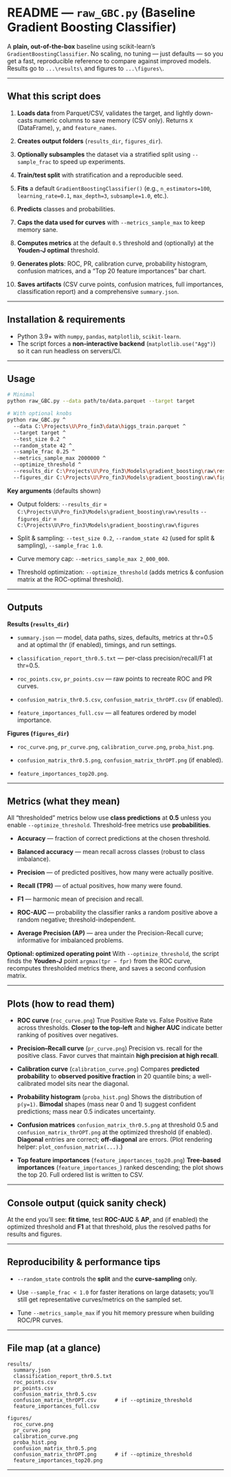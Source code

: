 # README — `raw_GBC.py` (Baseline Gradient Boosting Classifier)

A **plain, out-of-the-box** baseline using scikit-learn’s `GradientBoostingClassifier`. No scaling, no tuning — just defaults — so you get a fast, reproducible reference to compare against improved models. Results go to `...\results\` and figures to `...\figures\`.

---

## What this script does

1. **Loads data** from Parquet/CSV, validates the target, and lightly down-casts numeric columns to save memory (CSV only). Returns `X` (DataFrame), `y`, and `feature_names`.

2. **Creates output folders** (`results_dir`, `figures_dir`).

3. **Optionally subsamples** the dataset via a stratified split using `--sample_frac` to speed up experiments.

4. **Train/test split** with stratification and a reproducible seed.

5. **Fits** a default `GradientBoostingClassifier()` (e.g., `n_estimators=100`, `learning_rate=0.1`, `max_depth=3`, `subsample=1.0`, etc.).

6. **Predicts** classes and probabilities.

7. **Caps the data used for curves** with `--metrics_sample_max` to keep memory sane.

8. **Computes metrics** at the default `0.5` threshold and (optionally) at the **Youden-J optimal** threshold.

9. **Generates plots**: ROC, PR, calibration curve, probability histogram, confusion matrices, and a “Top 20 feature importances” bar chart.&#x20;

10. **Saves artifacts** (CSV curve points, confusion matrices, full importances, classification report) and a comprehensive `summary.json`.&#x20;

---

## Installation & requirements

* Python 3.9+ with `numpy`, `pandas`, `matplotlib`, `scikit-learn`.
* The script forces a **non-interactive backend** (`matplotlib.use("Agg")`) so it can run headless on servers/CI.

---

## Usage

```bash
# Minimal
python raw_GBC.py --data path/to/data.parquet --target target

# With optional knobs
python raw_GBC.py ^
  --data C:\Projects\U\Pro_fin3\data\higgs_train.parquet ^
  --target target ^
  --test_size 0.2 ^
  --random_state 42 ^
  --sample_frac 0.25 ^
  --metrics_sample_max 2000000 ^
  --optimize_threshold ^
  --results_dir C:\Projects\U\Pro_fin3\Models\gradient_boosting\raw\results ^
  --figures_dir C:\Projects\U\Pro_fin3\Models\gradient_boosting\raw\figures
```

**Key arguments** (defaults shown)

* Output folders:
  `--results_dir` = `C:\Projects\U\Pro_fin3\Models\gradient_boosting\raw\results`
  `--figures_dir` = `C:\Projects\U\Pro_fin3\Models\gradient_boosting\raw\figures`

* Split & sampling:
  `--test_size 0.2`, `--random_state 42` (used for split & sampling), `--sample_frac 1.0`.

* Curve memory cap:
  `--metrics_sample_max 2_000_000`.

* Threshold optimization:
  `--optimize_threshold` (adds metrics & confusion matrix at the ROC-optimal threshold).

---

## Outputs

**Results (`results_dir`)**

* `summary.json` — model, data paths, sizes, defaults, metrics at thr=0.5 and at optimal thr (if enabled), timings, and run settings.

* `classification_report_thr0.5.txt` — per-class precision/recall/F1 at thr=0.5.

* `roc_points.csv`, `pr_points.csv` — raw points to recreate ROC and PR curves.&#x20;

* `confusion_matrix_thr0.5.csv`, `confusion_matrix_thrOPT.csv` (if enabled).

* `feature_importances_full.csv` — all features ordered by model importance.&#x20;

**Figures (`figures_dir`)**

* `roc_curve.png`, `pr_curve.png`, `calibration_curve.png`, `proba_hist.png`.

* `confusion_matrix_thr0.5.png`, `confusion_matrix_thrOPT.png` (if enabled).

* `feature_importances_top20.png`.&#x20;

---

## Metrics (what they mean)

All “thresholded” metrics below use **class predictions** at **0.5** unless you enable `--optimize_threshold`. Threshold-free metrics use **probabilities**.

* **Accuracy** — fraction of correct predictions at the chosen threshold.

* **Balanced accuracy** — mean recall across classes (robust to class imbalance).

* **Precision** — of predicted positives, how many were actually positive.

* **Recall (TPR)** — of actual positives, how many were found.

* **F1** — harmonic mean of precision and recall.

* **ROC-AUC** — probability the classifier ranks a random positive above a random negative; threshold-independent.

* **Average Precision (AP)** — area under the Precision-Recall curve; informative for imbalanced problems.

**Optional: optimized operating point**
With `--optimize_threshold`, the script finds the **Youden-J** point `argmax(tpr − fpr)` from the ROC curve, recomputes thresholded metrics there, and saves a second confusion matrix.

---

## Plots (how to read them)

* **ROC curve** (`roc_curve.png`)
  True Positive Rate vs. False Positive Rate across thresholds. **Closer to the top-left** and **higher AUC** indicate better ranking of positives over negatives.

* **Precision–Recall curve** (`pr_curve.png`)
  Precision vs. recall for the positive class. Favor curves that maintain **high precision at high recall**.

* **Calibration curve** (`calibration_curve.png`)
  Compares **predicted probability** to **observed positive fraction** in 20 quantile bins; a well-calibrated model sits near the diagonal.

* **Probability histogram** (`proba_hist.png`)
  Shows the distribution of `p(y=1)`. **Bimodal** shapes (mass near 0 and 1) suggest confident predictions; mass near 0.5 indicates uncertainty.

* **Confusion matrices**
  `confusion_matrix_thr0.5.png` at threshold 0.5 and `confusion_matrix_thrOPT.png` at the optimized threshold (if enabled). **Diagonal** entries are correct; **off-diagonal** are errors.
  (Plot rendering helper: `plot_confusion_matrix(...)`.)

* **Top feature importances** (`feature_importances_top20.png`)
  **Tree-based importances** (`feature_importances_`) ranked descending; the plot shows the top 20. Full ordered list is written to CSV.&#x20;

---

## Console output (quick sanity check)

At the end you’ll see: **fit time**, test **ROC-AUC** & **AP**, and (if enabled) the optimized threshold and **F1** at that threshold, plus the resolved paths for results and figures.

---

## Reproducibility & performance tips

* `--random_state` controls the **split** and the **curve-sampling** only.

* Use `--sample_frac < 1.0` for faster iterations on large datasets; you’ll still get representative curves/metrics on the sampled set.

* Tune `--metrics_sample_max` if you hit memory pressure when building ROC/PR curves.

---

## File map (at a glance)

```
results/
  summary.json
  classification_report_thr0.5.txt
  roc_points.csv
  pr_points.csv
  confusion_matrix_thr0.5.csv
  confusion_matrix_thrOPT.csv      # if --optimize_threshold
  feature_importances_full.csv

figures/
  roc_curve.png
  pr_curve.png
  calibration_curve.png
  proba_hist.png
  confusion_matrix_thr0.5.png
  confusion_matrix_thrOPT.png      # if --optimize_threshold
  feature_importances_top20.png
```

---
